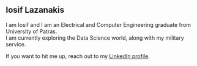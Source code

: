 ## Iosif Lazanakis
I am Iosif and I am an Electrical and Computer Engineering graduate from University of Patras.  
I am currently exploring the Data Science world, along with my military service.

If you want to hit me up, reach out to my [LinkedIn profile](https://www.linkedin.com/in/iosif-lazanakis/).


<!--
**sifislaz/sifislaz** is a ✨ _special_ ✨ repository because its `README.md` (this file) appears on your GitHub profile.

Here are some ideas to get you started:

- 🔭 I’m currently working on ...
- 🌱 I’m currently learning ...
- 👯 I’m looking to collaborate on ...
- 🤔 I’m looking for help with ...
- 💬 Ask me about ...
- 📫 How to reach me: ...
- 😄 Pronouns: ...
- ⚡ Fun fact: ...
-->

